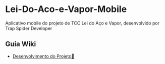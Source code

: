 # Lei-Do-Aco-e-Vapor-Mobile
Aplicativo mobile do projeto de TCC Lei do Aço e Vapor, desenvolvido por Trap Spider Developer

## Guia Wiki
- <a href="https://github.com/GuilhermeM777/Lei-Do-Aco-e-Vapor-Mobile/wiki/Desenvolvimento-Projeto"> Desenvolvimento do Projeto📝

